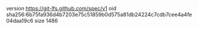 version https://git-lfs.github.com/spec/v1
oid sha256:6b75fa936d4b7203e75c51859b0d575a81db24224c7cdb7cee4a4fe04daa19c6
size 1486
